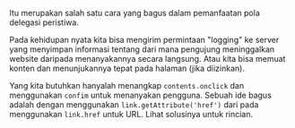 Itu merupakan salah satu cara yang bagus dalam pemanfaatan pola delegasi peristiwa.

Pada kehidupan nyata kita bisa mengirim permintaan "logging" ke server yang menyimpan informasi tentang dari mana pengujung meninggalkan website daripada menanyakannya secara langsung. Atau kita bisa memuat konten dan menunjukannya tepat pada halaman (jika diizinkan).

Yang kita butuhkan hanyalah menangkap `contents.onclick` dan menggunakan `confim` untuk menanyakan pengguna. Sebuah ide bagus adalah dengan menggunakan `link.getAttribute('href')` dari pada menggunakan `link.href` untuk URL. Lihat solusinya untuk rincian.
